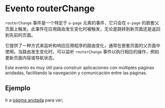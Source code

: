 # Evento routerChange

`routerChange` 事件是一个特定于 `o-page` 元素的事件，它只会在 `o-page` 的嵌套父页面上触发。此事件在应用路由发生变化时被触发，无论是跳转到新页面还是返回到先前的页面。

它提供了一种方式来监听和响应应用程序的路由变化，通常在嵌套页面的父页面中使用。当路由发生变化时，可以监听 `routerChange` 事件以执行相应的操作，例如更新页面内容或导航状态。

Este evento es muy útil para construir aplicaciones con múltiples páginas anidadas, facilitando la navegación y comunicación entre las páginas.

## Ejemplo

Ir a [página anidada](../../cases/nested-page.md) para ver;

